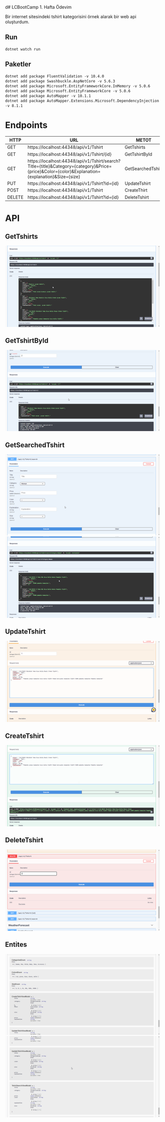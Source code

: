 d# LCBootCamp 1. Hafta Ödevim

Bir internet sitesindeki tshirt kategorisini örnek alarak bir web api oluşturdum.

## Run 
    dotnet watch run
## Paketler 
    dotnet add package FluentValidation -v 10.4.0
    dotnet add package Swashbuckle.AspNetCore -v 5.6.3
    dotnet add package Microsoft.EntityFrameworkCore.InMemory -v 5.0.6
    dotnet add package Microsoft.EntityFrameworkCore -v 5.0.6
    dotnet add package AutoMapper -v 10.1.1
    dotnet add package AutoMapper.Extensions.Microsoft.DependencyInjection -v 8.1.1

# Endpoints
|HTTP|URL|METOT|
|---|---|---|
|GET| https://localhost:44348/api/v1/Tshirt |GetTshirts|
|GET| https://localhost:44348/api/v1/Tshirt/{id} |GetTshirtById|
|GET| https://localhost:44348/api/v1/Tshirt/search?Title={title}&Category={category}&Price={price}&Color={color}&Explanation={explanation}&Size={size} |GetSearchedTshirt|
|PUT| https://localhost:44348/api/v1/Tshirt?id={id} |UpdateTshirt|
|POST| https://localhost:44348/api/v1/Tshirt |CreateThirt|
|DELETE| https://localhost:44348/api/v1/Tshirt?id={id} |DeleteTshirt|



# API 

## GetTshirts
![GetTshirtPicture](photo\getall.png)

## GetTshirtById
![GetTshirtByIdPicture](photo\getbyid.png)

## GetSearchedTshirt
![GetSearchedTshirt](photo\1search.png)
![GetSearchedTshirt2](photo\2search.png)


## UpdateTshirt
![UpdateTshirt](photo\put.png)
 
## CreateTshirt
![UpdateTshirt](photo\create.png)
## DeleteTshirt
![UpdateTshirt](photo\delete.png)


## Entites
![entity1](photo\entity1.png)
![entity1](photo\entity2.png)

